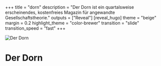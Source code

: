 +++
title = "dorn"
description = "Der Dorn ist ein quartalsweise erscheinendes, kostenfreies Magazin für angewandte Gesellschaftstheorie."
outputs = ["Reveal"]
[reveal_hugo]
theme = "beige"
margin = 0.2
highlight_theme = "color-brewer"
transition = "slide"
transition_speed = "fast"
+++

![Der Dorn]({{site.baseurl}}/banner.png)

# Der Dorn
